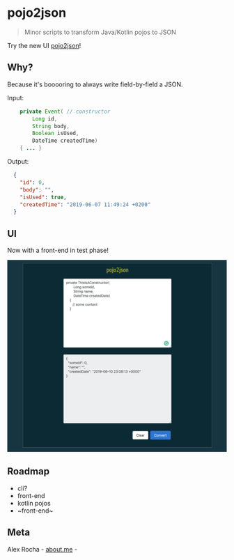 # pojo2json
> Minor scripts to transform Java/Kotlin pojos to JSON

Try the new UI [pojo2json](https://pojo2json.herokuapp.com/index.html)!

## Why?

Because it's booooring to always write field-by-field a JSON.

Input:
```java
    private Event( // constructor
        Long id,
        String body,
        Boolean isUsed,
        DateTime createdTime)
    { ... }
```

Output:
```json
  {
    "id": 0,
    "body": "",
    "isUsed": true,
    "createdTime": "2019-06-07 11:49:24 +0200"
  }
```

## UI

Now with a front-end in test phase!

![pojo2json-example](pojo2json.png)

## Roadmap

- cli?
- front-end
- kotlin pojos
- ~front-end~

## Meta

Alex Rocha - [about.me](http://about.me/alex.rochas) -
